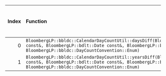 |   Index | Function                                                                                                                                                                                                |   Difference in number of lines |   Function size difference in bytes | Disassembly                                                            |   Number of lines in `assume` build |   Number of bytes in `assume` build |   Number of lines in `none` build |   Number of bytes in `none` build |
|--------:|:--------------------------------------------------------------------------------------------------------------------------------------------------------------------------------------------------------|--------------------------------:|------------------------------------:|:-----------------------------------------------------------------------|------------------------------------:|------------------------------------:|----------------------------------:|----------------------------------:|
|       0 | `BloombergLP::bbldc::CalendarDayCountUtil::daysDiff(BloombergLP::bdlt::Date const&, BloombergLP::bdlt::Date const&, BloombergLP::bdlt::Calendar const&, BloombergLP::bbldc::DayCountConvention::Enum)`  |                              -2 |                                 -16 | [Assumed](0.assume.s.txt), [Ignored](0.none.s.txt), [Diff](0.diff.txt) |                                 128 |                             4213344 |                               144 |                           4213344 |
|       1 | `BloombergLP::bbldc::CalendarDayCountUtil::yearsDiff(BloombergLP::bdlt::Date const&, BloombergLP::bdlt::Date const&, BloombergLP::bdlt::Calendar const&, BloombergLP::bbldc::DayCountConvention::Enum)` |                              -4 |                                 -16 | [Assumed](1.assume.s.txt), [Ignored](1.none.s.txt), [Diff](1.diff.txt) |                                 144 |                             4213488 |                               160 |                           4213504 |